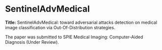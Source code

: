 # SentinelAdvMedical

**Title:** SentinelAdvMedical: toward adversarial attacks detection on medical image classification via Out-Of-Distribution strategies.

The paper was submitted to SPIE Medical Imaging: Computer-Aided Diagnosis (Under Review).

